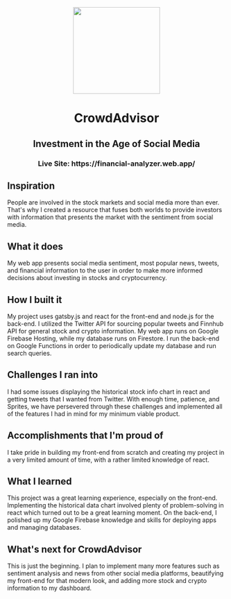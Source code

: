 <div align="center">
  <img src="https://financial-analyzer.web.app/static/logo-62f92052756e5545d7a0d9af525b76b6.png" 
       width="200px"
       height="200px"/>
  <h1>CrowdAdvisor</h1>
  <h2>Investment in the Age of Social Media</h3>
  <h3>Live Site: https://financial-analyzer.web.app/</h3>
</div>

## Inspiration
People are involved in the stock markets and social media more than ever. That's why I created a resource that fuses both worlds to provide investors with information that presents the market with the sentiment from social media.

## What it does
My web app presents social media sentiment, most popular news, tweets, and financial information to the user in order to make more informed decisions about investing in stocks and cryptocurrency.

## How I built it
My project uses gatsby.js and react for the front-end and node.js for the back-end. I utilized the Twitter API for sourcing popular tweets and Finnhub API for general stock and crypto information. My web app runs on Google Firebase Hosting, while my database runs on Firestore. I run the back-end on Google Functions in order to periodically update my database and run search queries.

## Challenges I ran into
I had some issues displaying the historical stock info chart in react and getting tweets that I wanted from Twitter. With enough time, patience, and Sprites, we have persevered through these challenges and implemented all of the features I had in mind for my minimum viable product.

## Accomplishments that I'm proud of
I take pride in building my front-end from scratch and creating my project in a very limited amount of time, with a rather limited knowledge of react.

## What I learned
This project was a great learning experience, especially on the front-end. Implementing the historical data chart involved plenty of problem-solving in react which turned out to be a great learning moment. On the back-end, I polished up my Google Firebase knowledge and skills for deploying apps and managing databases.

## What's next for CrowdAdvisor
This is just the beginning. I plan to implement many more features such as sentiment analysis and news from other social media platforms, beautifying my front-end for that modern look, and adding more stock and crypto information to my dashboard.
